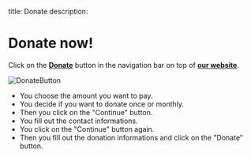 title: Donate
description:

# Donate now!

Click on the **[Donate](https://lenoxbot.com/donate)** button in the navigation bar on top of **[our website](https://lenoxbot.com)**.

![DonateButton](https://i.imgur.com/t6V4vh4.png)

* You choose the amount you want to pay.
* You decide if you want to donate once or monthly.
* Then you click on the "Continue" button.
* You fill out the contact informations.
* You click on the "Continue" button again.
* Then you fill out the donation informations and click on the "Donate" button.
